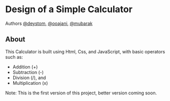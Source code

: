 # Design of a Simple Calculator

Authors [@deystom](https://github.com/deystom/ "deystom"), [@ooajani](https://github.com/ooajani/ "pecodeveloper"), [@mubarak](https://github.com/mubarak01/ "mubarak")

## About

This Calculator is built using Html, Css, and JavaScript, with basic operators such as:
* Addition (+)
* Subtraction (-)
* Division (/), and
* Multiplication (x)

Note:
This is the first version of this project, better version coming soon. 
